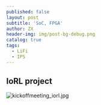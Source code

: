 ```yaml
---
published: false
layout: post
subtitle: 'SoC, FPGA'
author: ZX
header-img: img/post-bg-debug.png
catalog: true
tags:
  - LiFi
  - IPS
---
```

## IoRL project

![kickoffmeeting_iorl.jpg]({{site.baseurl}}/_posts/kickoffmeeting_iorl.jpg)

